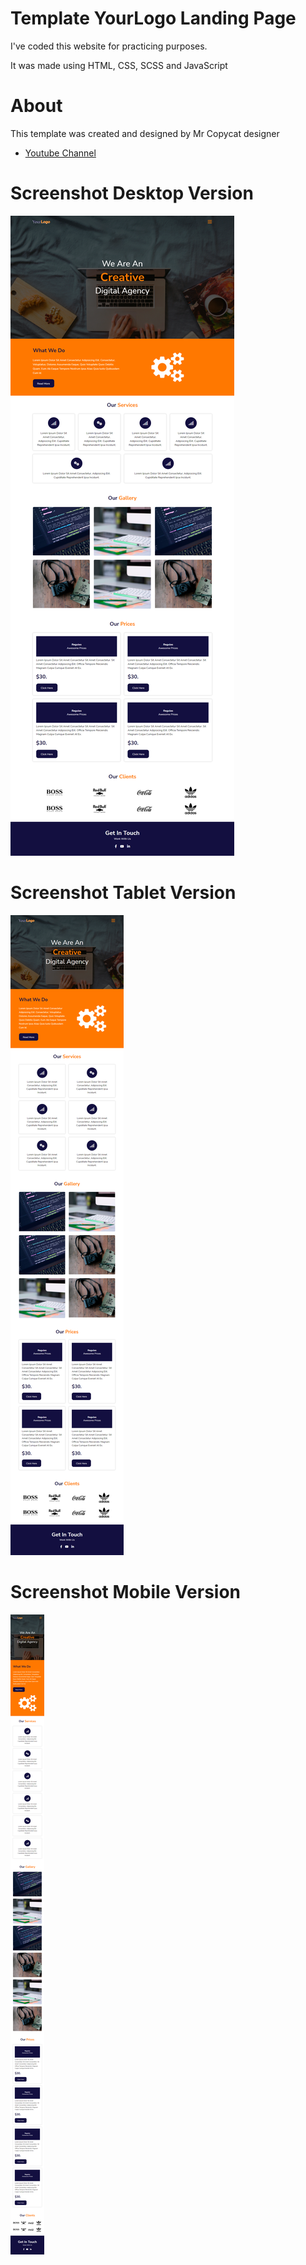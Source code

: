 # Template YourLogo Landing Page

I've coded this website for practicing purposes.

It was made using HTML, CSS, SCSS and JavaScript

# About
This template was created and designed by Mr Copycat designer
- [Youtube Channel](https://www.youtube.com/channel/UCK4a5YYGSWIVa6OW2EpGZ2g)

# Screenshot Desktop Version
![template](/assets/Design/Desktop.png)

# Screenshot Tablet Version
![template](/assets/Design/tablet.png)

# Screenshot Mobile Version
![template](/assets/Design/mobile.png)

